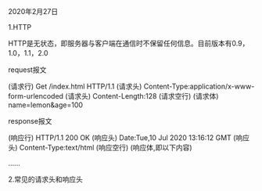 2020年2月27日

1.HTTP

HTTP是无状态，即服务器与客户端在通信时不保留任何信息。目前版本有0.9，1.0，1.1，2.0

request报文

(请求行)    Get /index.html HTTP/1.1
(请求头)    Content-Type:application/x-www-form-urlencoded
(请求头)    Content-Length:128
(请求空行) 
(请求体)    name=lemon&age=100


response报文

(响应行)  HTTP/1.1 200 OK
(响应头)  Date:Tue,10 Jul 2020 13:16:12 GMT
(响应头)  Content-Type:text/html
(响应空行)
(响应体,即以下内容)  
<html>
......

2.常见的请求头和响应头